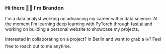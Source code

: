 ### Hi there 👋🏼 I'm Brandon

I'm a data analyst working on advancing my career within data science. At the moment I'm learning deep learning with PyTorch through [fast.ai](https://www.fast.ai) and working on building a personal website to showcase my projects.

Interested in collaborating on a project? In Berlin and want to grab a ☕️? Feel free to reach out to me anytime.

<!--
**branBeckett/branBeckett** is a ✨ _special_ ✨ repository because its `README.md` (this file) appears on your GitHub profile.

Here are some ideas to get you started:

- 🔭 I’m currently working on advancing my career within data science.
- 🌱 I’m currently learning data engineering best practices, and PyTorch through fast.ai
- 👯 I’m looking to collaborate on ...
- 🤔 I’m looking for help with ...
- 💬 Ask me about ...
- 📫 How to reach me: ...
- 😄 Pronouns: ...
- ⚡ Fun fact: ...
-->

